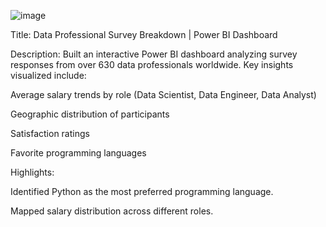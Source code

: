 ![image](https://github.com/user-attachments/assets/b1ec43ab-9b76-446e-a0e1-cf0e05bebeda)

Title: Data Professional Survey Breakdown | Power BI Dashboard

Description: Built an interactive Power BI dashboard analyzing survey responses from over 630 data professionals worldwide.
Key insights visualized include:

Average salary trends by role (Data Scientist, Data Engineer, Data Analyst)

Geographic distribution of participants

Satisfaction ratings

Favorite programming languages

Highlights:

Identified Python as the most preferred programming language.

Mapped salary distribution across different roles.





